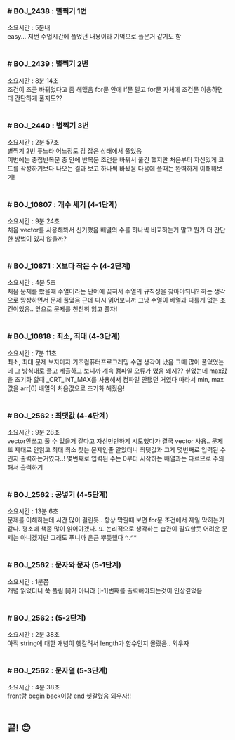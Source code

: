 ### # BOJ_2438 : 별찍기 1번
소요시간 : 5분내  
easy... 저번 수업시간에 풀었던 내용이라 기억으로 풀은거 같기도 함  
    <br />
    
### # BOJ_2439 : 별찍기 2번
소요시간 : 8분 14초  
조건이 조금 바뀌었다고 좀 헤맸음 for문 안에 if문 말고 for문 자체에 조건문 이용하면 더 간단하게 풀지도??  
    <br />
    
### # BOJ_2440 : 별찍기 3번
소요시간 : 2분 57초  
별찍기 2번 푸느라 어느정도 감 잡은 상태에서 풀었음   
이번에는 중첩반복문 중 안에 반복문 조건을 바꿔서 풀긴 했지만 처음부터 자신있게 코드를 작성하기보다 나오는 결과 보고 하나씩 바꿨음 다음에 풀때는 완벽하게 이해해보기!  
    <br />
    
### # BOJ_10807 : 개수 세기 (4-1단계)
소요시간 : 9분 24초  
처음 vector를 사용해봐서 신기했음 배열의 수를 하나씩 비교하는거 말고 뭔가 더 간단한 방법이 있지 않을까?  
    <br />
    
### # BOJ_10871 : X보다 작은 수 (4-2단계)
소요시간 : 4분 5초  
처음 문제를 봤을때 수열이라는 단어에 꽂혀서 수열의 규칙성을 찾아야되나? 하는 생각으로 망상하면서 문제 풀었음 근데 다시 읽어보니까 그냥 수열이 배열과 다를게 없는 조건이었음.. 앞으로 문제를 천천히 읽고 풀자!  
    <br />
    
### # BOJ_10818 : 최소, 최대 (4-3단계)
소요시간 : 7분 11초  
최소, 최대 문제 보자마자 기초컴퓨터프로그래밍 수업 생각이 났음 그때 많이 풀었었는데 그 방식대로 풀고 제출하고 보니까 계속 컴파일 오류가 떴음 왜지?? 싶었는데 max값을 초기화 할때 _CRT_INT_MAX를 사용해서 컴파일 안됐던 거였다 따라서 min, max값을 arr[0] 배열의 처음값으로 초기화 해줬음!  
    <br />
    
### # BOJ_2562 : 최댓값 (4-4단계)
소요시간 : 9분 28초  
vector안쓰고 풀 수 있을거 같다고 자신만만하게 시도했다가 결국 vector 사용.. 문제 또 제대로 안읽고 최대 최소 찾는 문제인줄 알았더니 최댓값과 그게 몇번째로 입력된 수인지 출력하는거였다..! 몇번째로 입력된 수는 0부터 시작하는 배열과는 다르므로 주의해서 출력하기  
    <br />
    
### # BOJ_2562 : 공넣기 (4-5단계)
소요시간 : 13분 6초  
문제를 이해하는데 시간 많이 걸린듯.. 항상 막힐때 보면 for문 조건에서 제일 막히는거 같다. 평소에 책좀 많이 읽어야겠다. 또 논리적으로 생각하는 습관이 필요할듯 어려운 문제는 아니겠지만 그래도 푸니까 은근 뿌듯했다 ^..^*  
    <br />
    
### # BOJ_2562 : 문자와 문자 (5-1단계)
소요시간 : 1분쯤  
개념 읽었더니 쑥 풀림 [i]가 아니라 [i-1]번째를 출력해야되는것이 인상깊었음  
    <br />
    
### # BOJ_2562 :  (5-2단계)
소요시간 : 2분 38초  
아직 string에 대한 개념이 헷갈려서 length가 함수인지 몰랐음.. 외우자  
    <br />
    
### # BOJ_2562 : 문자열 (5-3단계)
소요시간 : 4분 38초  
front랑 begin back이랑 end 헷갈렸음 외우자!!  
    <br />
    

## 끝! :blush:
